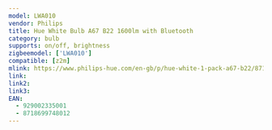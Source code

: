 ```yaml
---
model: LWA010
vendor: Philips
title: Hue White Bulb A67 B22 1600lm with Bluetooth
category: bulb
supports: on/off, brightness
zigbeemodel: ['LWA010']
compatible: [z2m]
mlink: https://www.philips-hue.com/en-gb/p/hue-white-1-pack-a67-b22/8718699748012
link: 
link2: 
link3: 
EAN:
  - 929002335001
  - 8718699748012
---
```

